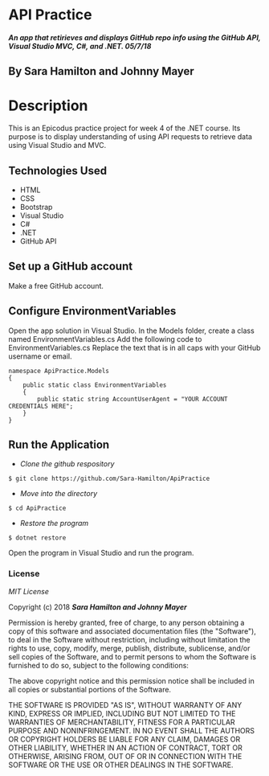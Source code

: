 # API Practice

##### An app that retirieves and displays GitHub repo info using the GitHub API, Visual Studio MVC, C#, and .NET.  05/7/18

## By Sara Hamilton and Johnny Mayer

# Description
This is an Epicodus practice project for week 4 of the .NET course.  Its purpose is to display understanding of using API requests to retrieve data using Visual Studio and MVC.  


## Technologies Used
* HTML
* CSS
* Bootstrap
* Visual Studio
* C#
* .NET
* GitHub API

## Set up a GitHub account
Make a free GitHub account. 

## Configure EnvironmentVariables

Open the app solution in Visual Studio.  In the Models folder, create a class named EnvironmentVariables.cs  Add the following code to EnvironmentVariables.cs  Replace the text that is in all caps with your GitHub username or email.  

```
namespace ApiPractice.Models
{
    public static class EnvironmentVariables
    {
        public static string AccountUserAgent = "YOUR ACCOUNT CREDENTIALS HERE";
    }
}
```

## Run the Application  

  * _Clone the github respository_
  ```
  $ git clone https://github.com/Sara-Hamilton/ApiPractice
  ```
* _Move into the directory_
```
$ cd ApiPractice
```
*  _Restore the program_

 ```
 $ dotnet restore
 ```
Open the program in Visual Studio and run the program.

### License

*MIT License*

Copyright (c) 2018 **_Sara Hamilton and Johnny Mayer_**

Permission is hereby granted, free of charge, to any person obtaining a copy
of this software and associated documentation files (the "Software"), to deal
in the Software without restriction, including without limitation the rights
to use, copy, modify, merge, publish, distribute, sublicense, and/or sell
copies of the Software, and to permit persons to whom the Software is
furnished to do so, subject to the following conditions:

The above copyright notice and this permission notice shall be included in all
copies or substantial portions of the Software.

THE SOFTWARE IS PROVIDED "AS IS", WITHOUT WARRANTY OF ANY KIND, EXPRESS OR
IMPLIED, INCLUDING BUT NOT LIMITED TO THE WARRANTIES OF MERCHANTABILITY,
FITNESS FOR A PARTICULAR PURPOSE AND NONINFRINGEMENT. IN NO EVENT SHALL THE
AUTHORS OR COPYRIGHT HOLDERS BE LIABLE FOR ANY CLAIM, DAMAGES OR OTHER
LIABILITY, WHETHER IN AN ACTION OF CONTRACT, TORT OR OTHERWISE, ARISING FROM,
OUT OF OR IN CONNECTION WITH THE SOFTWARE OR THE USE OR OTHER DEALINGS IN THE
SOFTWARE.